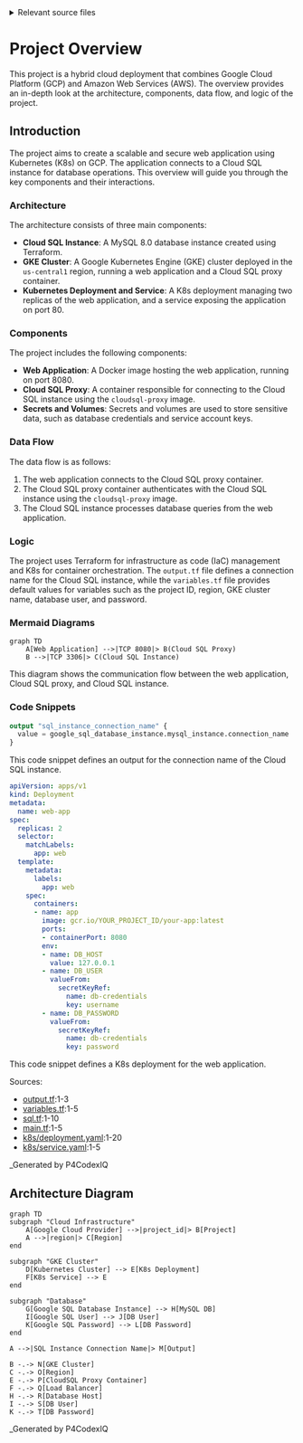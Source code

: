 <details>
<summary>Relevant source files</summary>

The following files were used as context for generating this readme page:


- [output.tf](output.tf)

- [variables.tf](variables.tf)

- [sql.tf](sql.tf)

- [main.tf](main.tf)

- [k8s/deployment.yaml](k8s/deployment.yaml)

- [k8s/service.yaml](k8s/service.yaml)

<!-- Add additional relevant files if fewer than 5 were provided -->
</details>

# Project Overview

This project is a hybrid cloud deployment that combines Google Cloud Platform (GCP) and Amazon Web Services (AWS). The overview provides an in-depth look at the architecture, components, data flow, and logic of the project.

## Introduction
The project aims to create a scalable and secure web application using Kubernetes (K8s) on GCP. The application connects to a Cloud SQL instance for database operations. This overview will guide you through the key components and their interactions.

### Architecture

The architecture consists of three main components:

*   **Cloud SQL Instance**: A MySQL 8.0 database instance created using Terraform.
*   **GKE Cluster**: A Google Kubernetes Engine (GKE) cluster deployed in the `us-central1` region, running a web application and a Cloud SQL proxy container.
*   **Kubernetes Deployment and Service**: A K8s deployment managing two replicas of the web application, and a service exposing the application on port 80.

### Components

The project includes the following components:

*   **Web Application**: A Docker image hosting the web application, running on port 8080.
*   **Cloud SQL Proxy**: A container responsible for connecting to the Cloud SQL instance using the `cloudsql-proxy` image.
*   **Secrets and Volumes**: Secrets and volumes are used to store sensitive data, such as database credentials and service account keys.

### Data Flow

The data flow is as follows:

1.  The web application connects to the Cloud SQL proxy container.
2.  The Cloud SQL proxy container authenticates with the Cloud SQL instance using the `cloudsql-proxy` image.
3.  The Cloud SQL instance processes database queries from the web application.

### Logic

The project uses Terraform for infrastructure as code (IaC) management and K8s for container orchestration. The `output.tf` file defines a connection name for the Cloud SQL instance, while the `variables.tf` file provides default values for variables such as the project ID, region, GKE cluster name, database user, and password.

### Mermaid Diagrams

```mermaid
graph TD
    A[Web Application] -->|TCP 8080|> B(Cloud SQL Proxy)
    B -->|TCP 3306|> C(Cloud SQL Instance)
```

This diagram shows the communication flow between the web application, Cloud SQL proxy, and Cloud SQL instance.

### Code Snippets

```terraform
output "sql_instance_connection_name" {
  value = google_sql_database_instance.mysql_instance.connection_name
}
```

This code snippet defines an output for the connection name of the Cloud SQL instance.

```yaml
apiVersion: apps/v1
kind: Deployment
metadata:
  name: web-app
spec:
  replicas: 2
  selector:
    matchLabels:
      app: web
  template:
    metadata:
      labels:
        app: web
    spec:
      containers:
      - name: app
        image: gcr.io/YOUR_PROJECT_ID/your-app:latest
        ports:
        - containerPort: 8080
        env:
        - name: DB_HOST
          value: 127.0.0.1
        - name: DB_USER
          valueFrom:
            secretKeyRef:
              name: db-credentials
              key: username
        - name: DB_PASSWORD
          valueFrom:
            secretKeyRef:
              name: db-credentials
              key: password
```

This code snippet defines a K8s deployment for the web application.

Sources:

*   [output.tf](output.tf):1-3
*   [variables.tf](variables.tf):1-5
*   [sql.tf](sql.tf):1-10
*   [main.tf](main.tf):1-5
*   [k8s/deployment.yaml](k8s/deployment.yaml):1-20
*   [k8s/service.yaml](k8s/service.yaml):1-5

_Generated by P4CodexIQ

## Architecture Diagram

```mermaid
graph TD
subgraph "Cloud Infrastructure"
    A[Google Cloud Provider] -->|project_id|> B[Project]
    A -->|region|> C[Region]
end

subgraph "GKE Cluster"
    D[Kubernetes Cluster] --> E[K8s Deployment]
    F[K8s Service] --> E
end

subgraph "Database"
    G[Google SQL Database Instance] --> H[MySQL DB]
    I[Google SQL User] --> J[DB User]
    K[Google SQL Password] --> L[DB Password]
end

A -->|SQL Instance Connection Name|> M[Output]

B -.-> N[GKE Cluster]
C -.-> O[Region]
E -.-> P[CloudSQL Proxy Container]
F -.-> Q[Load Balancer]
H -.-> R[Database Host]
I -.-> S[DB User]
K -.-> T[DB Password]
```

_Generated by P4CodexIQ
